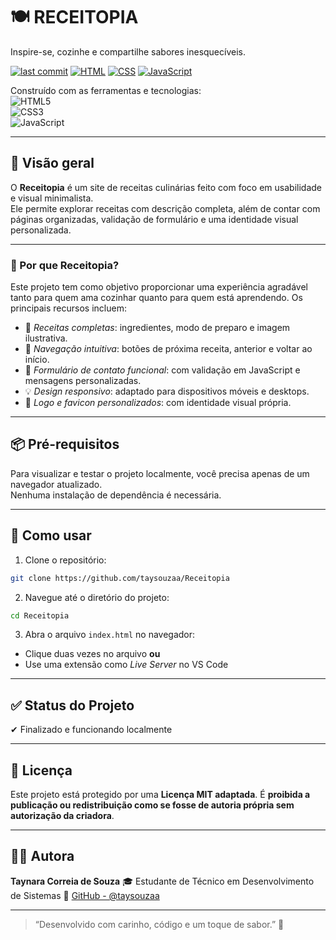 # 🍽️ RECEITOPIA

Inspire-se, cozinhe e compartilhe sabores inesquecíveis.

[![last commit](https://img.shields.io/github/last-commit/taysouzaa/Receitopia)](https://github.com/taysouzaa/Receitopia)
[![HTML](https://img.shields.io/badge/html-60%25-orange)]()
[![CSS](https://img.shields.io/badge/css-30%25-blue)]()
[![JavaScript](https://img.shields.io/badge/javascript-10%25-yellow)]()

Construído com as ferramentas e tecnologias:  
![HTML5](https://img.shields.io/badge/-HTML5-E34F26?logo=html5&logoColor=fff)  
![CSS3](https://img.shields.io/badge/-CSS3-1572B6?logo=css3&logoColor=fff)  
![JavaScript](https://img.shields.io/badge/-JavaScript-F7DF1E?logo=javascript&logoColor=000)

---

## 🧠 Visão geral

O **Receitopia** é um site de receitas culinárias feito com foco em usabilidade e visual minimalista.  
Ele permite explorar receitas com descrição completa, além de contar com páginas organizadas, validação de formulário e uma identidade visual personalizada.

---

### 🍴 Por que Receitopia?

Este projeto tem como objetivo proporcionar uma experiência agradável tanto para quem ama cozinhar quanto para quem está aprendendo. Os principais recursos incluem:

- 📖 *Receitas completas*: ingredientes, modo de preparo e imagem ilustrativa.
- 🔄 *Navegação intuitiva*: botões de próxima receita, anterior e voltar ao início.
- 🧾 *Formulário de contato funcional*: com validação em JavaScript e mensagens personalizadas.
- 💡 *Design responsivo*: adaptado para dispositivos móveis e desktops.
- 🎨 *Logo e favicon personalizados*: com identidade visual própria.

---

## 📦 Pré-requisitos

Para visualizar e testar o projeto localmente, você precisa apenas de um navegador atualizado.  
Nenhuma instalação de dependência é necessária.

---

## 🚀 Como usar

1. Clone o repositório:

```bash
git clone https://github.com/taysouzaa/Receitopia
````

2. Navegue até o diretório do projeto:

```bash
cd Receitopia
```

3. Abra o arquivo `index.html` no navegador:

* Clique duas vezes no arquivo
  **ou**
* Use uma extensão como *Live Server* no VS Code

---

## ✅ Status do Projeto

✔ Finalizado e funcionando localmente

---

## 📝 Licença

Este projeto está protegido por uma **Licença MIT adaptada**.
É **proibida a publicação ou redistribuição como se fosse de autoria própria sem autorização da criadora**.

---

## 🙋‍♀️ Autora

**Taynara Correia de Souza**
🎓 Estudante de Técnico em Desenvolvimento de Sistemas
🔗 [GitHub - @taysouzaa](https://github.com/taysouzaa)

---

> “Desenvolvido com carinho, código e um toque de sabor.” 🍓



